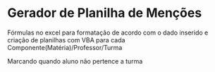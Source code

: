 # Gerador de Planilha de Menções

Fórmulas no excel para formatação de acordo com o dado inserido e criação de planilhas com VBA para cada Componente(Matéria)/Professor/Turma

Marcando quando aluno não pertence a turma
